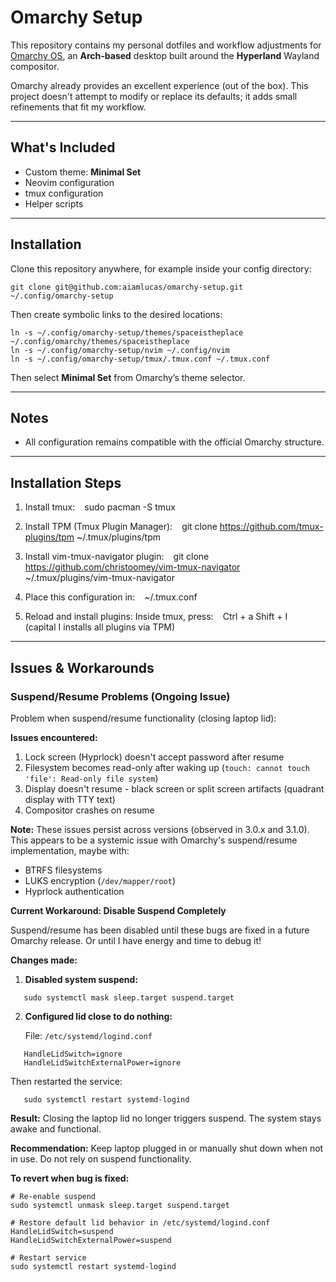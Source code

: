 # Omarchy Setup

This repository contains my personal dotfiles and workflow adjustments for [Omarchy OS](https://omarchy.org), an **Arch-based** desktop built around the **Hyperland** Wayland compositor.

Omarchy already provides an excellent experience (out of the box).
This project doesn't attempt to modify or replace its defaults; it adds small refinements that fit my workflow.

---

## What's Included

- Custom theme: **Minimal Set**
- Neovim configuration
- tmux configuration
- Helper scripts

---

## Installation

Clone this repository anywhere, for example inside your config directory:

```
git clone git@github.com:aiamlucas/omarchy-setup.git ~/.config/omarchy-setup
```

Then create symbolic links to the desired locations:

```
ln -s ~/.config/omarchy-setup/themes/spaceistheplace ~/.config/omarchy/themes/spaceistheplace
ln -s ~/.config/omarchy-setup/nvim ~/.config/nvim
ln -s ~/.config/omarchy-setup/tmux/.tmux.conf ~/.tmux.conf
```

Then select **Minimal Set** from Omarchy’s theme selector.

---

## Notes

- All configuration remains compatible with the official Omarchy structure.

---

## Installation Steps

1. Install tmux:
   ``` ```
   sudo pacman -S tmux
   ``` ```

2. Install TPM (Tmux Plugin Manager):
   ``` ```
   git clone https://github.com/tmux-plugins/tpm ~/.tmux/plugins/tpm
   ``` ```

3. Install vim-tmux-navigator plugin:
   ``` ```
   git clone https://github.com/christoomey/vim-tmux-navigator ~/.tmux/plugins/vim-tmux-navigator
   ``` ```

4. Place this configuration in:
   ``` ```
   ~/.tmux.conf
   ``` ```

5. Reload and install plugins:
   Inside tmux, press:
   ``` ```
   Ctrl + a  Shift + I
   ``` ```
   (capital I installs all plugins via TPM)

---

## Issues & Workarounds

### Suspend/Resume Problems (Ongoing Issue)

Problem when suspend/resume functionality (closing laptop lid):

**Issues encountered:**
1. Lock screen (Hyprlock) doesn't accept password after resume
2. Filesystem becomes read-only after waking up (`touch: cannot touch 'file': Read-only file system`)
3. Display doesn't resume - black screen or split screen artifacts (quadrant display with TTY text)
4. Compositor crashes on resume

**Note:** These issues persist across versions (observed in 3.0.x and 3.1.0). This appears to be a systemic issue with Omarchy's suspend/resume implementation, maybe with:
- BTRFS filesystems
- LUKS encryption (`/dev/mapper/root`)
- Hyprlock authentication

**Current Workaround: Disable Suspend Completely**

Suspend/resume has been disabled until these bugs are fixed in a future Omarchy release. Or until I have energy and time to debug it!

**Changes made:**

1. **Disabled system suspend:**
```
   sudo systemctl mask sleep.target suspend.target
```

2. **Configured lid close to do nothing:**
   
   File: `/etc/systemd/logind.conf`
```
   HandleLidSwitch=ignore
   HandleLidSwitchExternalPower=ignore
```
   
   Then restarted the service:
```
   sudo systemctl restart systemd-logind
```

**Result:** Closing the laptop lid no longer triggers suspend. The system stays awake and functional.

**Recommendation:** Keep laptop plugged in or manually shut down when not in use. Do not rely on suspend functionality.

**To revert when bug is fixed:**
```
# Re-enable suspend
sudo systemctl unmask sleep.target suspend.target

# Restore default lid behavior in /etc/systemd/logind.conf
HandleLidSwitch=suspend
HandleLidSwitchExternalPower=suspend

# Restart service
sudo systemctl restart systemd-logind
```

